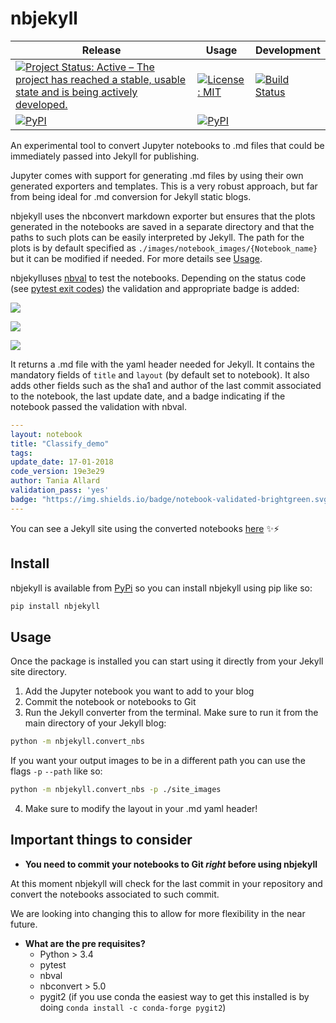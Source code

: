 # nbjekyll

| Release                                                                                                                                                                                              | Usage                                                                                                       | Development                                                                                                           |
|------------------------------------------------------------------------------------------------------------------------------------------------------------------------------------------------------|-------------------------------------------------------------------------------------------------------------|-----------------------------------------------------------------------------------------------------------------------|
| [![Project Status: Active – The project has reached a stable, usable state and is being actively developed.](http://www.repostatus.org/badges/latest/active.svg)](http://www.repostatus.org/#active) | [![License: MIT](https://img.shields.io/badge/License-MIT-yellow.svg)](https://opensource.org/licenses/MIT) | [![Build Status](https://travis-ci.org/trallard/nbjekyll.svg?branch=master)](https://travis-ci.org/trallard/nbjekyll) |
| [![PyPI](https://img.shields.io/pypi/v/nine.svg)](https://pypi.python.org/pypi/nbjekyll)                                                                                                             | [![PyPI](https://img.shields.io/pypi/pyversions/Django.svg)]()                                              |                                                                                                                       |

An experimental tool to convert Jupyter notebooks to .md files that could be immediately passed into Jekyll for publishing.

Jupyter comes with support for generating .md files by using their own generated exporters and templates. This is a very robust approach, but far from being ideal for .md conversion for Jekyll static blogs.

nbjekyll uses the nbconvert markdown exporter but ensures that the plots generated in the notebooks are saved in a separate directory and that the paths to such plots can be easily interpreted by Jekyll.
The path for the plots is by default specified as `./images/notebook_images/{Notebook_name}` but it can be modified if needed. For more details see [Usage](#usage).


nbjekylluses [nbval](https://github.com/computationalmodelling/nbval) to test the notebooks. Depending on the status code (see [pytest exit codes](https://docs.pytest.org/en/latest/usage.html)) the validation and appropriate badge is added:

![](https://img.shields.io/badge/notebook-validated-brightgreen.svg)

<img src="https://img.shields.io/badge/notebook-validation failed-red.svg">

![](https://img.shields.io/badge/notebook-unknown%20status-yellow.svg)

It returns a .md file with the yaml header needed for Jekyll. It contains the mandatory fields of `title` and `layout` (by default set to notebook). It also adds other fields such as the sha1 and author of the last commit associated to the notebook, the last update date, and a badge indicating if the notebook passed the validation with nbval.

```yaml
---
layout: notebook
title: "Classify_demo"
tags:
update_date: 17-01-2018
code_version: 19e3e29
author: Tania Allard
validation_pass: 'yes'
badge: "https://img.shields.io/badge/notebook-validated-brightgreen.svg"
---
```

You can see a Jekyll site using the converted notebooks  [here](http://bitsandchips.me/Modules-template/) ✨⚡️

## Install
nbjekyll is available from [PyPi](https://pypi.python.org/pypi/nbjekyll) so you can install nbjekyll using pip like so:
```bash
pip install nbjekyll
```

## Usage
Once the package is installed you can start using it directly from
your Jekyll site directory.

1. Add the Jupyter notebook you want to add to your blog
2. Commit the notebook or notebooks to Git
3. Run the Jekyll converter from the terminal. Make sure to run it from the
main directory of your Jekyll blog:

```bash
python -m nbjekyll.convert_nbs
```
If you want your output images to be in a different path you can use the flags `-p` `--path` like so:

```bash
python -m nbjekyll.convert_nbs -p ./site_images
```
4. Make sure to modify the layout in your .md yaml header!

## Important things to consider
- **You need to commit your notebooks to Git _right_ before using nbjekyll**

At this moment nbjekyll will check for the last commit in your repository and convert the notebooks associated to such commit.

We are looking into changing this to allow for more flexibility in the near future.

- **What are the pre requisites?**
  - Python > 3.4
  - pytest
  - nbval
  - nbconvert > 5.0
  - pygit2 (if you use conda the easiest way to get this installed is by doing `conda install -c conda-forge pygit2`)
